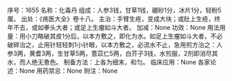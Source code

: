 序号：1655
名称：化毒丹
组成：人参3钱，甘草1钱，硼砂1分，冰片1分，轻粉5厘。
出处：《疡医大全》卷十八。
主治：手臂生疮，变成大块；或肚上生疮，终年不去，或如拳头大者；或足上生瘤如斗大者。
加减：None
功效：None
用法用量：用小刀略破其皮1分后，以本方敷之，即化为水。如足上生瘤如斗大者，不必破碎治之，止用针轻轻刺1小针眼，以本方敷之，必流水不止，急用煎方治之：人参3两，黄耆3两，生甘草5两，薏苡仁5两，白芥子3钱，水煎服，2剂即消尽其水，而人绝无惫色。
制备方法：上各为细末，和匀。
临床应用：None
各家论述：None
用药禁忌：None
附注：None
